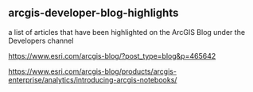 ## arcgis-developer-blog-highlights
a list of articles that have been highlighted on the ArcGIS Blog under the Developers channel

https://www.esri.com/arcgis-blog/?post_type=blog&p=465642

https://www.esri.com/arcgis-blog/products/arcgis-enterprise/analytics/introducing-arcgis-notebooks/



